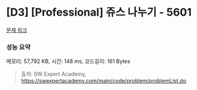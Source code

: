 # [D3] [Professional] 쥬스 나누기 - 5601 

[문제 링크](https://swexpertacademy.com/main/code/problem/problemDetail.do?contestProbId=AWXGAylqcdYDFAUo) 

### 성능 요약

메모리: 57,792 KB, 시간: 148 ms, 코드길이: 161 Bytes



> 출처: SW Expert Academy, https://swexpertacademy.com/main/code/problem/problemList.do
